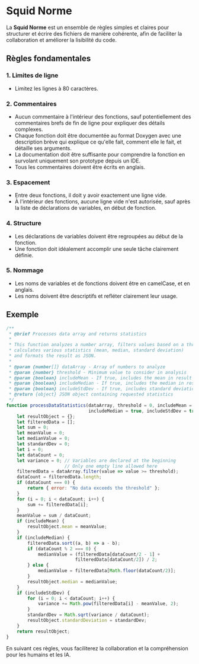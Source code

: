 # Squid Norme

La **Squid Norme** est un ensemble de règles simples et claires pour structurer 
et écrire des fichiers de manière cohérente, afin de faciliter la collaboration
et améliorer la lisibilité du code.

## Règles fondamentales

### 1. Limites de ligne
- Limitez les lignes à 80 caractères.

### 2. Commentaires
- Aucun commentaire à l'intérieur des fonctions, sauf potentiellement des 
  commentaires brefs de fin de ligne pour expliquer des détails complexes.
- Chaque fonction doit être documentée au format Doxygen avec une description 
  brève qui explique ce qu'elle fait, comment elle le fait, et détaille ses 
  arguments.
- La documentation doit être suffisante pour comprendre la fonction en 
  survolant uniquement son prototype depuis un IDE.
- Tous les commentaires doivent être écrits en anglais.

### 3. Espacement
- Entre deux fonctions, il doit y avoir exactement une ligne vide.
- À l'intérieur des fonctions, aucune ligne vide n'est autorisée, sauf après la liste de déclarations de variables, en début de fonction.

### 4. Structure
- Les déclarations de variables doivent être regroupées au début de la fonction.
- Une fonction doit idéalement accomplir une seule tâche clairement définie.

### 5. Nommage
- Les noms de variables et de fonctions doivent être en camelCase, et en anglais.
- Les noms doivent être descriptifs et refléter clairement leur usage.

## Exemple

```javascript
/**
 * @brief Processes data array and returns statistics
 * 
 * This function analyzes a number array, filters values based on a threshold,
 * calculates various statistics (mean, median, standard deviation)
 * and formats the result as JSON.
 * 
 * @param {number[]} dataArray - Array of numbers to analyze
 * @param {number} threshold - Minimum value to consider in analysis
 * @param {boolean} includeMean - If true, includes the mean in result
 * @param {boolean} includeMedian - If true, includes the median in result
 * @param {boolean} includeStdDev - If true, includes standard deviation
 * @return {object} JSON object containing requested statistics
 */
function processDataStatistics(dataArray, threshold = 0, includeMean = true,
                               includeMedian = true, includeStdDev = true) {
    let resultObject = {};
    let filteredData = [];
    let sum = 0;
    let meanValue = 0;
    let medianValue = 0;
    let standardDev = 0;
    let i = 0;
    let dataCount = 0;
    let variance = 0; // Variables are declared at the beginning
                      // Only one empty line allowed here
    filteredData = dataArray.filter(value => value >= threshold);
    dataCount = filteredData.length;
    if (dataCount === 0) {
        return { error: "No data exceeds the threshold" };
    }
    for (i = 0; i < dataCount; i++) {
        sum += filteredData[i];
    }
    meanValue = sum / dataCount;
    if (includeMean) {
        resultObject.mean = meanValue;
    }
    if (includeMedian) {
        filteredData.sort((a, b) => a - b);
        if (dataCount % 2 === 0) {
            medianValue = (filteredData[dataCount/2 - 1] + 
                          filteredData[dataCount/2]) / 2;
        } else {
            medianValue = filteredData[Math.floor(dataCount/2)];
        }
        resultObject.median = medianValue;
    }
    if (includeStdDev) {
        for (i = 0; i < dataCount; i++) {
            variance += Math.pow(filteredData[i] - meanValue, 2);
        }
        standardDev = Math.sqrt(variance / dataCount);
        resultObject.standardDeviation = standardDev;
    }
    return resultObject;
}
```

En suivant ces règles, vous faciliterez la collaboration et la compréhension 
pour les humains et les IA.
